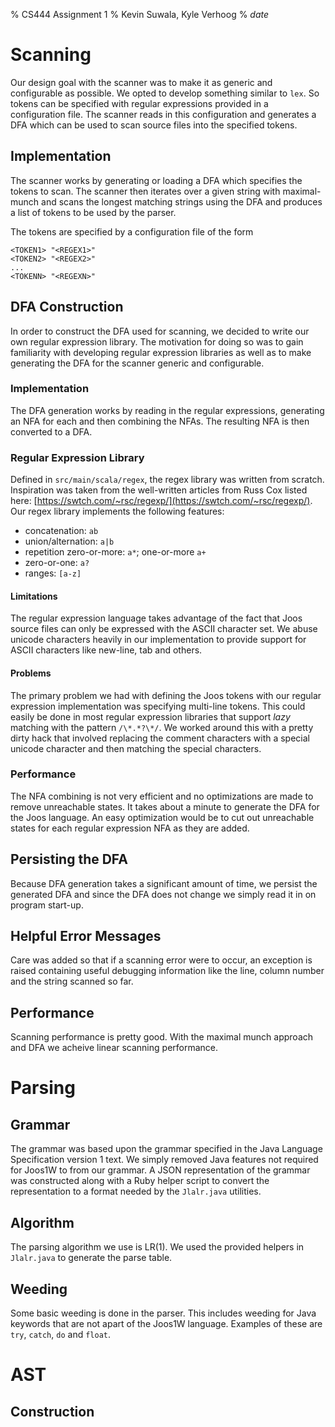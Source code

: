 % CS444 Assignment 1
% Kevin Suwala, Kyle Verhoog
% $date$

# Scanning

Our design goal with the scanner was to make it as generic and configurable as
possible. We opted to develop something similar to `lex`. So tokens can be
specified with regular expressions provided in a configuration file. The scanner
reads in this configuration and generates a DFA which can be used to scan source
files into the specified tokens.

## Implementation
The scanner works by generating or loading a DFA which specifies the tokens to
scan. The scanner then iterates over a given string with maximal-munch and scans
the longest matching strings using the DFA and produces a list of tokens to be
used by the parser.

The tokens are specified by a configuration file of the form

```
<TOKEN1> "<REGEX1>"
<TOKEN2> "<REGEX2>"
...
<TOKENN> "<REGEXN>"
```

## DFA Construction

In order to construct the DFA used for scanning, we decided to write our own
regular expression library. The motivation for doing so was to gain familiarity
with developing regular expression libraries as well as to make generating the
DFA for the scanner generic and configurable.

### Implementation

The DFA generation works by reading in the regular expressions, generating an
NFA for each and then combining the NFAs. The resulting NFA is then converted to
a DFA.


### Regular Expression Library

Defined in `src/main/scala/regex`, the regex library was written from scratch.
Inspiration was taken from the well-written articles from Russ Cox listed here:
[https://swtch.com/~rsc/regexp/](https://swtch.com/~rsc/regexp/). Our regex
library implements the following features:

- concatenation: `ab`
- union/alternation: `a|b`
- repetition zero-or-more: `a*`; one-or-more `a+`
- zero-or-one: `a?`
- ranges: `[a-z]`

#### Limitations
The regular expression language takes advantage of the fact that Joos source
files can only be expressed with the ASCII character set. We abuse unicode
characters heavily in our implementation to provide support for ASCII characters
like new-line, tab and others.


#### Problems
The primary problem we had with defining the Joos tokens with our regular
expression implementation was specifying multi-line tokens. This could easily
be done in most regular expression libraries that support _lazy_ matching with
the pattern `/\*.*?\*/`. We worked around this with a pretty dirty hack that
involved replacing the comment characters with a special unicode character and
then matching the special characters.

### Performance
The NFA combining is not very efficient and no optimizations are made to remove
unreachable states. It takes about a minute to generate the DFA for the Joos
language. An easy optimization would be to cut out unreachable states for each
regular expression NFA as they are added.

## Persisting the DFA
Because DFA generation takes a significant amount of time, we persist the
generated DFA and since the DFA does not change we simply read it in on program
start-up.

## Helpful Error Messages
Care was added so that if a scanning error were to occur, an exception is raised
containing useful debugging information like the line, column number and the
string scanned so far.

## Performance
Scanning performance is pretty good. With the maximal munch approach and DFA we
acheive linear scanning performance.

# Parsing

## Grammar
The grammar was based upon the grammar specified in the Java Language
Specification version 1 text. We simply removed Java features not required
for Joos1W to from our grammar. A JSON representation of the grammar was
constructed along with a Ruby helper script to convert the representation to a
format needed by the `Jlalr.java` utilities.

## Algorithm

The parsing algorithm we use is LR(1). We used the provided helpers in
`Jlalr.java` to generate the parse table.

## Weeding
Some basic weeding is done in the parser. This includes weeding for Java
keywords that are not apart of the Joos1W language. Examples of these are `try`,
`catch`, `do` and `float`.

# AST

## Construction
